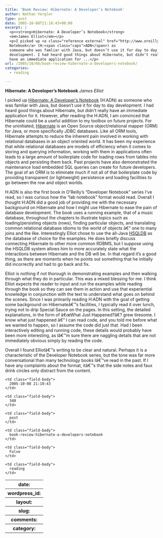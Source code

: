 ```yaml
---
title: 'Book Review: Hibernate: A Developer’s Notebook'
author: Nathan Yergler
type: post
date: 2005-10-08T21:10:43+00:00
excerpt: |
  <p><strong>Hibernate: A Developer’s Notebook</strong>
  <em>James Elliot</em></p>
  <p>I picked up <a class="reference external" href="http://www.oreilly.com/catalog/hibernate/">Hibernate: A Developer’s
  Notebook</a> (H:<span class="caps">ADN</span>) as
  someone who was famliar with Java, but doesn’t use it for day to day
  development. I had heard good things about Hibernate, but didn’t really
  have an immediate application for ...</p>
url: /2005/10/08/book-review-hibernate-a-developers-notebook/
categories:
  - reading

---
```

**Hibernate: A Developer’s Notebook** _James Elliot_

I picked up [Hibernate: A Developer’s Notebook][1]  (H:<span class="caps">ADN</span>) as someone who was famliar with Java, but doesn’t use it for day to day development. I had heard good things about Hibernate, but didn’t really have an immediate application for it. However, after reading the H:<span class="caps">ADN</span>, I am convinced that Hibernate could be a useful addition to my toolbox on future projects. For the uninitiated, [Hibernate][2]  is an Open Source object/relational mapper (<span class="caps">ORM</span>) for Java, or more specifically <span class="caps">JDBC</span> databases. Like all <span class="caps">ORM</span> tools, Hibernate attempts to reduce the inherent pain involved in working with relational databases in an object oriented world. It has been my experience that while relational databases are models of efficiency when it comes to storing and querying information, working with them in applications often leads to a large amount of boilerplate code for loading rows from tables into objects and persisting them back. Past projects have also demonstrated the maintenance load embedded <span class="caps">SQL</span> queries can create for future developers. The goal of an <span class="caps">ORM</span> is to eliminate much if not all of that boilerplate code by providing transparent (or lightweight) persistence and loading facilities to go between the row and object worlds.

H:<span class="caps">ADN</span> is also the first book in O’Reilly’s “Developer Notebook” series I’ve read, so I was curious how the “lab notebook” format would read. Overall I thought H:<span class="caps">ADN</span> did a good job of providing me with the necessary background on Hibernate and how I might use Hibernate to ease the pain of database development. The book uses a running example, that of a music database, throughout the chapters to illustrate topics such as loading/persisting objects (rows), finding particular objects, and translating common relational database idioms to the world of objects â€“ one to many joins and the like. Interestingly Elliot chose to use the all-Java [<span class="caps">HSQLDB</span>][3]  as the database of choice for the examples. He does briefly discuss connecting Hibernate to other more common <span class="caps">RDBMS</span>, but I suppose using the <span class="caps">HSQLDB</span> system allows him to more accurately state what the interactions between Hibernate and the <span class="caps">DB</span> will be. In that regard it’s a good thing, as there are moments when he points out something that he initially did incorrectly and had to go back and fix.

Elliot is nothing if not thorough in demonstrating examples and then walking through what they do in particular. This was a mixed blessing for me. I think Elliot expects the reader to input and run the examples while reading through the book so they can see them in action and use that experiential knowledge in conjunction with the text to understand what goes on behind the scenes. Since I was primarily reading H:<span class="caps">ADN</span> with the goal of getting some background on Hibernateâ€™s facilities, I typically read it over lunch, trying not to drip Special Sauce on the pages. In this setting, the detailed explanations, in the form of â€œWhat Just Happened?â€? grew tiresome. I know what just happened â€“ I can read code, and you told me before what we wanted to happen, so I assume the code did just that. Had I been interactively editing and running code, these details would probably have been more interesting, as Iâ€™m sure there are naggling details that are not immediately obvious simply by reading the code.

Overall I found Elliotâ€™s writing to be clear and natural. Perhaps it is a characteristic of the Developer Notebook series, but the tone was far more conversational than many technology books Iâ€™ve read in the past. If I have any complaints about the format, itâ€™s that the side notes and faux drink circles only distract from the content.

<table class="docutils field-list" frame="void" rules="none">
  <col class="field-name" /> <col class="field-body" /> <tr class="field">
    <th class="field-name">
      date:
    </th>

    <td class="field-body">
      2005-10-08 21:10:43
    </td>
  </tr>

  <tr class="field">
    <th class="field-name">
      wordpress_id:
    </th>

    <td class="field-body">
      340
    </td>
  </tr>

  <tr class="field">
    <th class="field-name">
      layout:
    </th>

    <td class="field-body">
      post
    </td>
  </tr>

  <tr class="field">
    <th class="field-name">
      slug:
    </th>

    <td class="field-body">
      book-review-hibernate-a-developers-notebook
    </td>
  </tr>

  <tr class="field">
    <th class="field-name">
      comments:
    </th>

    <td class="field-body">
      False
    </td>
  </tr>

  <tr class="field">
    <th class="field-name">
      category:
    </th>

    <td class="field-body">
      reading
    </td>
  </tr>
</table>

 [1]: http://www.oreilly.com/catalog/hibernate/
 [2]: http://hibernate.org
 [3]: http://hsqldb.sourceforge.net